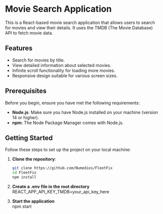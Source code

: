 # Movie Search Application

This is a React-based movie search application that allows users to search for movies and view their details. It uses the TMDB (The Movie Database) API to fetch movie data.

## Features

- Search for movies by title.
- View detailed information about selected movies.
- Infinite scroll functionality for loading more movies.
- Responsive design suitable for various screen sizes.

## Prerequisites

Before you begin, ensure you have met the following requirements:

- **Node.js**: Make sure you have Node.js installed on your machine (version 14 or higher).
- **npm**: The Node Package Manager comes with Node.js.

## Getting Started

Follow these steps to set up the project on your local machine:

1. **Clone the repository**:

   ```bash
   git clone https://github.com/Numedios/FleetFix
   cd FleetFix
   npm install

2. **Create a .env file in the root directory**  
    REACT_APP_API_KEY_TMDB=your_api_key_here


3. **Start the application**  
    npm start